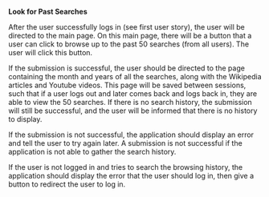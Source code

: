 **Look for Past Searches**

After the user successfully logs in (see first user story), the user will be directed to the main page. On this main page, there will be a button that a user can click to browse up to the past 50 searches (from all users). The user will click this button.

If the submission is successful, the user should be directed to the page containing the month and years of all the searches, along with the Wikipedia articles and Youtube videos. This page will be saved between sessions, such that if a user logs out and later comes back and logs back in, they are able to view the 50 searches. If there is no search history, the submission will still be successful, and the user will be informed that there is no history to display.

If the submission is not successful, the application should display an error and tell the user to try again later. A submission is not successful if the application is not able to gather the search history.  

If the user is not logged in and tries to search the browsing history, the application should display the error that the user should log in, then give a button to redirect the user to log in.